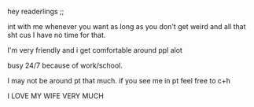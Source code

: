 hey readerlings ;; 

int with me whenever you want as long as you don't get weird and all that sht cus I have no time for that. 

I'm very friendly and i get comfortable around ppl alot

busy 24/7 because of work/school.

I may not be around pt that much. 
if you see me in pt feel free to c+h

I LOVE MY WIFE VERY MUCH 
